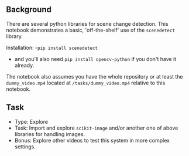 ## Background

There are several python libraries for scene change detection.
This notebook demonstrates a basic, 'off-the-shelf' use of the `scenedetect` library.

Installation:
-`pip install scenedetect`
- and you'll also need `pip install opencv-python` if you don't have it already.

The notebook also assumes you have the whole repository 
or at least the `dummy_video.mp4` located at `/tasks/dummy_video.mp4` relative to this notebook.


## Task

- Type: Explore
- Task: Import and explore `scikit-image` and/or another one of above libraries for handling images.
- Bonus: Explore other videos to test this system in more complex settings.
